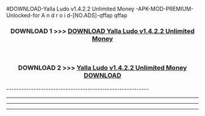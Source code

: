 #DOWNLOAD-Yalla Ludo v1.4.2.2 Unlimited Money -APK-MOD-PREMIUM-Unlocked-for A n d r o i d-[NO.ADS]-qffap qffap 



<div align="center">

<h3>DOWNLOAD 1 >>> <a href="https://t.co/FKmqrqFo6t??judul=Yalla Ludo v1.4.2.2 Unlimited Money ">DOWNLOAD Yalla Ludo v1.4.2.2 Unlimited Money </a></h3><br>

<h3>DOWNLOAD 2 >>> <a href="https://t.co/FKmqrqFo6t??judul=Yalla Ludo v1.4.2.2 Unlimited Money ">Yalla Ludo v1.4.2.2 Unlimited Money  DOWNLOAD </a></h3>

</div>
----------------------------------------------------------

----------------------------------------------------------

----------------------------------------------------------

----------------------------------------------------------



